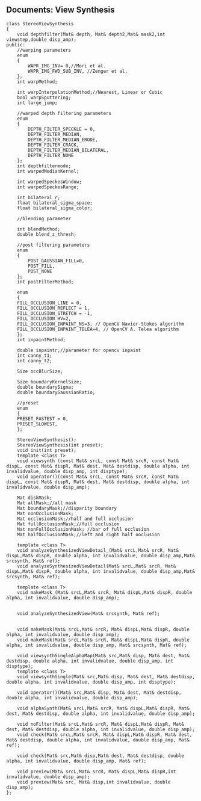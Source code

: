Documents: View Synthesis  
----------------------------

	class StereoViewSynthesis
	{
		void depthfilter(Mat& depth, Mat& depth2,Mat& mask2,int viewstep,double disp_amp);
	public:
		//warping parameters
		enum 
		{
			WAPR_IMG_INV= 0,//Mori et al.
			WAPR_IMG_FWD_SUB_INV, //Zenger et al.
		};
		int warpMethod;
	
		int warpInterpolationMethod;//Nearest, Linear or Cubic
		bool warpSputtering;
		int large_jump;
	
		//warped depth filtering parameters
		enum 
		{
			DEPTH_FILTER_SPECKLE = 0,
			DEPTH_FILTER_MEDIAN,
			DEPTH_FILTER_MEDIAN_ERODE,
			DEPTH_FILTER_CRACK,
			DEPTH_FILTER_MEDIAN_BILATERAL,
			DEPTH_FILTER_NONE
		};
		int depthfiltermode;
		int warpedMedianKernel;
	
		int warpedSpeckesWindow;
		int warpedSpeckesRange;
	
		int bilateral_r;
		float bilateral_sigma_space;
		float bilateral_sigma_color;
	
		//blending parameter
	
		int blendMethod;
		double blend_z_thresh;
	
		//post filtering parameters
		enum 
		{
			POST_GAUSSIAN_FILL=0,
			POST_FILL,
			POST_NONE
		};
		int postFilterMethod;
	
		enum 
		{
		FILL_OCCLUSION_LINE = 0,
		FILL_OCCLUSION_REFLECT = 1,
		FILL_OCCLUSION_STRETCH = -1,
		FILL_OCCLUSION_HV=2,
		FILL_OCCLUSION_INPAINT_NS=3, // OpenCV Navier-Stokes algorithm
		FILL_OCCLUSION_INPAINT_TELEA=4, // OpenCV A. Telea algorithm
		};
		int inpaintMethod;
	
		double inpaintr;//parameter for opencv inpaint 
		int canny_t1;
		int canny_t2;
	
		Size occBlurSize;
	
		Size boundaryKernelSize;
		double boundarySigma;
		double boundaryGaussianRatio;
	
		//preset
		enum 
		{
		PRESET_FASTEST = 0,
		PRESET_SLOWEST,
		};
	
		StereoViewSynthesis();
		StereoViewSynthesis(int preset);
		void init(int preset);
		template <class T>
		void viewsynth (const Mat& srcL, const Mat& srcR, const Mat& dispL, const Mat& dispR, Mat& dest, Mat& destdisp, double alpha, int invalidvalue, double disp_amp, int disptype);
		void operator()(const Mat& srcL, const Mat& srcR, const Mat& dispL, const Mat& dispR, Mat& dest, Mat& destdisp, double alpha, int invalidvalue, double disp_amp);
	
		Mat diskMask;
		Mat allMask;//all mask
		Mat boundaryMask;//disparity boundary
		Mat nonOcclusionMask;
		Mat occlusionMask;//half and full occlusion
		Mat fullOcclusionMask;//full occlusion
		Mat nonFullOcclusionMask; //bar of full occlusion
		Mat halfOcclusionMask;//left and right half ooclusion
	
		template <class T>
		void analyzeSynthesizedViewDetail_(Mat& srcL,Mat& srcR, Mat& dispL,Mat& dispR, double alpha, int invalidvalue, double disp_amp,Mat& srcsynth, Mat& ref);
		void analyzeSynthesizedViewDetail(Mat& srcL,Mat& srcR, Mat& dispL,Mat& dispR, double alpha, int invalidvalue, double disp_amp,Mat& srcsynth, Mat& ref);
	
		template <class T>
		void makeMask_(Mat& srcL,Mat& srcR, Mat& dispL,Mat& dispR, double alpha, int invalidvalue, double disp_amp);
	
		
		void analyzeSynthesizedView(Mat& srcsynth, Mat& ref);
	
		
		void makeMask(Mat& srcL,Mat& srcR, Mat& dispL,Mat& dispR, double alpha, int invalidvalue, double disp_amp);
		void makeMask(Mat& srcL,Mat& srcR, Mat& dispL,Mat& dispR, double alpha, int invalidvalue, double disp_amp, Mat& srcsynth, Mat& ref);
	
		void viewsynthSingleAlphaMap(Mat& src,Mat& disp, Mat& dest, Mat& destdisp, double alpha, int invalidvalue, double disp_amp, int disptype);
		template <class T>
		void viewsynthSingle(Mat& src,Mat& disp, Mat& dest, Mat& destdisp, double alpha, int invalidvalue, double disp_amp, int disptype);
	
		void operator()(Mat& src,Mat& disp, Mat& dest, Mat& destdisp, double alpha, int invalidvalue, double disp_amp);
	
		void alphaSynth(Mat& srcL,Mat& srcR, Mat& dispL,Mat& dispR, Mat& dest, Mat& destdisp, double alpha, int invalidvalue, double disp_amp);
	
		void noFilter(Mat& srcL,Mat& srcR, Mat& dispL,Mat& dispR, Mat& dest, Mat& destdisp, double alpha, int invalidvalue, double disp_amp);
		void check(Mat& srcL,Mat& srcR, Mat& dispL,Mat& dispR, Mat& dest, Mat& destdisp, double alpha, int invalidvalue, double disp_amp, Mat& ref);
	
		void check(Mat& src,Mat& disp,Mat& dest, Mat& destdisp, double alpha, int invalidvalue, double disp_amp, Mat& ref);
	
		void preview(Mat& srcL,Mat& srcR, Mat& dispL,Mat& dispR,int invalidvalue, double disp_amp);
		void preview(Mat& src, Mat& disp,int invalidvalue, double disp_amp);
	};

